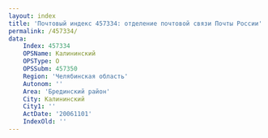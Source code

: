 ```yaml
---
layout: index
title: 'Почтовый индекс 457334: отделение почтовой связи Почты России'
permalink: /457334/
data:
    Index: 457334
    OPSName: Калининский
    OPSType: О
    OPSSubm: 457350
    Region: 'Челябинская область'
    Autonom: ''
    Area: 'Брединский район'
    City: Калининский
    City1: ''
    ActDate: '20061101'
    IndexOld: ''
---
```

